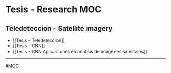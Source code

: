 # Tesis - Research MOC
## Teledeteccion - Satellite imagery
- [[Tesis - Teledeteccion]]
- [[Tesis - CNN]]
- [[Tesis - CNN Aplicaciones en analisis de imagenes satelitales]]

---
#MOC
